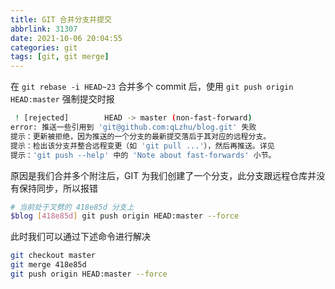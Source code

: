 ```yaml
---
title: GIT 合并分支并提交
abbrlink: 31307
date: 2021-10-06 20:04:55
categories: git
tags: [git, git merge]
---
```


在 `git rebase -i HEAD~23` 合并多个 commit 后，使用 `git push origin HEAD:master` 强制提交时报

```bash
 ! [rejected]        HEAD -> master (non-fast-forward)
error: 推送一些引用到 'git@github.com:qLzhu/blog.git' 失败
提示：更新被拒绝，因为推送的一个分支的最新提交落后于其对应的远程分支。
提示：检出该分支并整合远程变更（如 'git pull ...'），然后再推送。详见
提示：'git push --help' 中的 'Note about fast-forwards' 小节。
```

原因是我们合并多个附注后，GIT 为我们创建了一个分支，此分支跟远程仓库并没有保持同步，所以报错

```bash
# 当前处于叉劈的 418e85d 分支上
$blog [418e85d] git push origin HEAD:master --force
```

此时我们可以通过下述命令进行解决

```bash
git checkout master
git merge 418e85d
git push origin HEAD:master --force
```